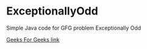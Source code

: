 # ExceptionallyOdd
Simple Java code for GFG problem Exceptionally Odd

[Geeks For Geeks link](https://practice.geeksforgeeks.org/problems/find-the-odd-occurence4820/1)
